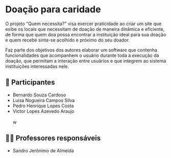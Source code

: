 # Doação para caridade

O projeto "Quem necessita?" visa exercer praticidade ao criar um site que exibe os locais que necessitam de doação de maneira dinâmica e eficiente, de forma que quem doa possa encontrar a instituição ideal para sua doação e quem recebe sinta-se acolhido e próximo do seu doador.

Faz parte dos objetivos dos autores elaborar um software que contenha funcionalidades que acompanhem o usuário durante toda a execução da doação, que permitam a interação entre usuários e que integrem ao sistema instituições interessadas nele.

## 👥 Participantes

- Bernardo Souza Cardoso
- Luisa Nogueira Campos Silva
- Pedro Henrique Lopes Costa
- Victor Lopes Azevedo Araujo
<br></br>w

## 👨‍🏫 Professores responsáveis

* Sandro Jerônimo de Almeida
<br></br>
